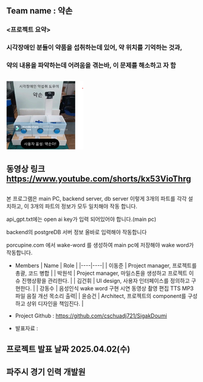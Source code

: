 ## Team name : 약손

### <프로젝트 요약> 
### 시각장애인 분들이 약품을 섭취하는데 있어, 약 위치를 기억하는 것과,
### 약의 내용을 파악하는데 어려움을 겪는바, 이 문제를 해소하고 자 함
## <img width = "40%" src= "https://github.com/buskingsue/SigakDoumi/blob/master/papers/YAKSON.png">
##
## 동영상 링크 https://www.youtube.com/shorts/kx53VioThrg
##

<Instruction>
본 프로그램은 main PC, backend server, db server 이렇게 3개의 파트를 각각 설치하고,
이 3개의 파트의 정보가 모두 일치해야 작동 합니다.

api_gpt.txt에는 open ai key가 입력 되어있어야 합니다.(main pc)

backend의 postgreDB 서버 정보 올바로 입력해야 작동합니다

porcupine.com 에서 wake-word 를 생성하여 main pc에 저장해야 wake word가 작동합니다.



* Members
  | Name | Role |
  |----|----|
  | 이동준 | Project manager, 프로젝트를 총괄, 코드 병합 |
  | 박원석 | Project manager, 마일스톤을 생성하고 프로젝트 이슈 진행상황을 관리한다. |
  | 김건휘 | UI design, 사용자 인터페이스를 정의하고 구현한다. |
  | 강동수 | 음성인식 wake word 구현 시연 동영상 촬영 편집 TTS MP3파일 음질 개선 목소리 출력|
  | 윤승건 | Architect, 프로젝트의 component를 구성하고 상위 디자인을 책임진다. |

* Project Github : https://github.com/cschuadj721/SigakDoumi
* 발표자료 : 

##
## 프로젝트 발표 날짜 2025.04.02(수)
## 파주시 경기 인력 개발원
